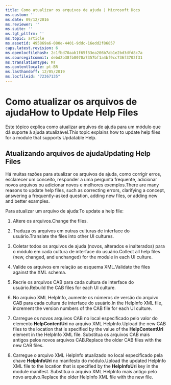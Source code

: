 ```yaml
---
title: Como atualizar os arquivos de ajuda | Microsoft Docs
ms.custom: ''
ms.date: 09/12/2016
ms.reviewer: ''
ms.suite: ''
ms.tgt_pltfrm: ''
ms.topic: article
ms.assetid: 495869a6-080e-4401-9ddc-16edd2f86857
caps.latest.revision: 6
ms.openlocfilehash: 2c1fbd70aab1f65f33ea206b7ab1e2bd3dfd8c7a
ms.sourcegitcommit: debd2b38fb8070a7357bf1a4bf9cc736f3702f31
ms.translationtype: MT
ms.contentlocale: pt-BR
ms.lasthandoff: 12/05/2019
ms.locfileid: "72367135"
---
```

# <a name="how-to-update-help-files"></a><span data-ttu-id="28547-102">Como atualizar os arquivos de ajuda</span><span class="sxs-lookup"><span data-stu-id="28547-102">How to Update Help Files</span></span>

<span data-ttu-id="28547-103">Este tópico explica como atualizar arquivos de ajuda para um módulo que dá suporte à ajuda atualizável.</span><span class="sxs-lookup"><span data-stu-id="28547-103">This topic explains how to update help files for a module that supports Updatable Help.</span></span>

## <a name="updating-help-files"></a><span data-ttu-id="28547-104">Atualizando arquivos de ajuda</span><span class="sxs-lookup"><span data-stu-id="28547-104">Updating Help Files</span></span>

<span data-ttu-id="28547-105">Há muitas razões para atualizar os arquivos de ajuda, como corrigir erros, esclarecer um conceito, responder a uma pergunta frequente, adicionar novos arquivos ou adicionar novos e melhores exemplos.</span><span class="sxs-lookup"><span data-stu-id="28547-105">There are many reasons to update help files, such as correcting errors, clarifying a concept, answering a frequently-asked question, adding new files, or adding new and better examples.</span></span>

<span data-ttu-id="28547-106">Para atualizar um arquivo de ajuda:</span><span class="sxs-lookup"><span data-stu-id="28547-106">To update a help file:</span></span>

1. <span data-ttu-id="28547-107">Altere os arquivos.</span><span class="sxs-lookup"><span data-stu-id="28547-107">Change the files.</span></span>

2. <span data-ttu-id="28547-108">Traduza os arquivos em outras culturas de interface do usuário.</span><span class="sxs-lookup"><span data-stu-id="28547-108">Translate the files into other UI cultures.</span></span>

3. <span data-ttu-id="28547-109">Coletar todos os arquivos de ajuda (novos, alterados e inalterados) para o módulo em cada cultura de interface do usuário.</span><span class="sxs-lookup"><span data-stu-id="28547-109">Collect all help files (new, changed, and unchanged) for the module in each UI culture.</span></span>

4. <span data-ttu-id="28547-110">Valide os arquivos em relação ao esquema XML.</span><span class="sxs-lookup"><span data-stu-id="28547-110">Validate the files against the XML schema.</span></span>

5. <span data-ttu-id="28547-111">Recrie os arquivos CAB para cada cultura de interface do usuário.</span><span class="sxs-lookup"><span data-stu-id="28547-111">Rebuild the CAB files for each UI culture.</span></span>

6. <span data-ttu-id="28547-112">No arquivo XML HelpInfo, aumente os números de versão do arquivo CAB para cada cultura de interface do usuário.</span><span class="sxs-lookup"><span data-stu-id="28547-112">In the HelpInfo XML file, increment the version numbers of the CAB file for each UI culture.</span></span>

7. <span data-ttu-id="28547-113">Carregue os novos arquivos CAB no local especificado pelo valor do elemento **HelpContentUri** no arquivo XML HelpInfo.</span><span class="sxs-lookup"><span data-stu-id="28547-113">Upload the new CAB files to the location that is specified by the value of the **HelpContentUri** element in the HelpInfo XML file.</span></span> <span data-ttu-id="28547-114">Substitua os arquivos CAB mais antigos pelos novos arquivos CAB.</span><span class="sxs-lookup"><span data-stu-id="28547-114">Replace the older CAB files with the new CAB files.</span></span>

8. <span data-ttu-id="28547-115">Carregue o arquivo XML HelpInfo atualizado no local especificado pela chave **HelpInfoUri** no manifesto do módulo.</span><span class="sxs-lookup"><span data-stu-id="28547-115">Upload the updated HelpInfo XML file to the location that is specified by the **HelpInfoUri** key in the module manifest.</span></span> <span data-ttu-id="28547-116">Substitua o arquivo XML HelpInfo mais antigo pelo novo arquivo.</span><span class="sxs-lookup"><span data-stu-id="28547-116">Replace the older HelpInfo XML file with the new file.</span></span>